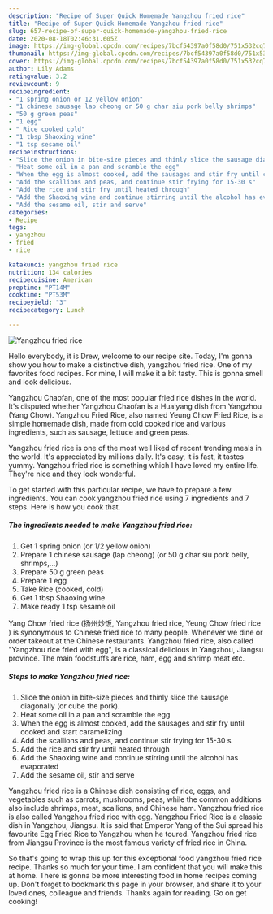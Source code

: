 ```yaml
---
description: "Recipe of Super Quick Homemade Yangzhou fried rice"
title: "Recipe of Super Quick Homemade Yangzhou fried rice"
slug: 657-recipe-of-super-quick-homemade-yangzhou-fried-rice
date: 2020-08-18T02:46:31.605Z
image: https://img-global.cpcdn.com/recipes/7bcf54397a0f58d0/751x532cq70/yangzhou-fried-rice-recipe-main-photo.jpg
thumbnail: https://img-global.cpcdn.com/recipes/7bcf54397a0f58d0/751x532cq70/yangzhou-fried-rice-recipe-main-photo.jpg
cover: https://img-global.cpcdn.com/recipes/7bcf54397a0f58d0/751x532cq70/yangzhou-fried-rice-recipe-main-photo.jpg
author: Lily Adams
ratingvalue: 3.2
reviewcount: 9
recipeingredient:
- "1 spring onion or 12 yellow onion"
- "1 chinese sausage lap cheong or 50 g char siu pork belly shrimps"
- "50 g green peas"
- "1 egg"
- " Rice cooked cold"
- "1 tbsp Shaoxing wine"
- "1 tsp sesame oil"
recipeinstructions:
- "Slice the onion in bite-size pieces and thinly slice the sausage diagonally (or cube the pork)."
- "Heat some oil in a pan and scramble the egg"
- "When the egg is almost cooked, add the sausages and stir fry until cooked and start caramelizing"
- "Add the scallions and peas, and continue stir frying for 15-30 s"
- "Add the rice and stir fry until heated through"
- "Add the Shaoxing wine and continue stirring until the alcohol has evaporated"
- "Add the sesame oil, stir and serve"
categories:
- Recipe
tags:
- yangzhou
- fried
- rice

katakunci: yangzhou fried rice 
nutrition: 134 calories
recipecuisine: American
preptime: "PT14M"
cooktime: "PT53M"
recipeyield: "3"
recipecategory: Lunch

---
```



![Yangzhou fried rice](https://img-global.cpcdn.com/recipes/7bcf54397a0f58d0/751x532cq70/yangzhou-fried-rice-recipe-main-photo.jpg)

Hello everybody, it is Drew, welcome to our recipe site. Today, I'm gonna show you how to make a distinctive dish, yangzhou fried rice. One of my favorites food recipes. For mine, I will make it a bit tasty. This is gonna smell and look delicious.

Yangzhou Chaofan, one of the most popular fried rice dishes in the world. It&#39;s disputed whether Yangzhou Chaofan is a Huaiyang dish from Yangzhou (Yang Chow). Yangzhou Fried Rice, also named Yeung Chow Fried Rice, is a simple homemade dish, made from cold cooked rice and various ingredients, such as sausage, lettuce and green peas.

Yangzhou fried rice is one of the most well liked of recent trending meals in the world. It's appreciated by millions daily. It's easy, it is fast, it tastes yummy. Yangzhou fried rice is something which I have loved my entire life. They're nice and they look wonderful.


To get started with this particular recipe, we have to prepare a few ingredients. You can cook yangzhou fried rice using 7 ingredients and 7 steps. Here is how you cook that.

<!--inarticleads1-->

##### The ingredients needed to make Yangzhou fried rice:

1. Get 1 spring onion (or 1/2 yellow onion)
1. Prepare 1 chinese sausage (lap cheong) (or 50 g char siu pork belly, shrimps,...)
1. Prepare 50 g green peas
1. Prepare 1 egg
1. Take  Rice (cooked, cold)
1. Get 1 tbsp Shaoxing wine
1. Make ready 1 tsp sesame oil


Yang Chow fried rice (扬州炒饭, Yangzhou fried rice, Yeung Chow fried rice ) is synonymous to Chinese fried rice to many people. Whenever we dine or order takeout at the Chinese restaurants. Yangzhou fried rice, also called &#34;Yangzhou rice fried with egg&#34;, is a classical delicious in Yangzhou, Jiangsu province. The main foodstuffs are rice, ham, egg and shrimp meat etc. 

<!--inarticleads2-->

##### Steps to make Yangzhou fried rice:

1. Slice the onion in bite-size pieces and thinly slice the sausage diagonally (or cube the pork).
1. Heat some oil in a pan and scramble the egg
1. When the egg is almost cooked, add the sausages and stir fry until cooked and start caramelizing
1. Add the scallions and peas, and continue stir frying for 15-30 s
1. Add the rice and stir fry until heated through
1. Add the Shaoxing wine and continue stirring until the alcohol has evaporated
1. Add the sesame oil, stir and serve


Yangzhou fried rice is a Chinese dish consisting of rice, eggs, and vegetables such as carrots, mushrooms, peas, while the common additions also include shrimps, meat, scallions, and Chinese ham. Yangzhou fried rice is also called Yangzhou fried rice with egg. Yangzhou Fried Rice is a classic dish in Yangzhou, Jiangsu. It is said that Emperor Yang of the Sui spread his favourite Egg Fried Rice to Yangzhou when he toured. Yangzhou fried rice from Jiangsu Province is the most famous variety of fried rice in China. 

So that's going to wrap this up for this exceptional food yangzhou fried rice recipe. Thanks so much for your time. I am confident that you will make this at home. There is gonna be more interesting food in home recipes coming up. Don't forget to bookmark this page in your browser, and share it to your loved ones, colleague and friends. Thanks again for reading. Go on get cooking!
